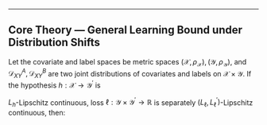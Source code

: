 ---

## Core Theory — General Learning Bound under Distribution Shifts

Let the covariate and label spaces be metric spaces $(\mathcal{X} ,\rho _{\mathcal{X}}),(\mathcal{Y} ,\rho _{\mathcal{Y}})$, and $\mathcal{D} _{XY}^{A}, \mathcal{D} _{XY}^{B}$ are two joint distributions of covariates and labels on $\mathcal{X}\times\mathcal{Y}$. If the hypothesis $h:\mathcal{X} \rightarrow \mathcal{Y} ^{'}$ is

 $L_h$-Lipschitz continuous, loss $\ell :\mathcal{Y} \times \mathcal{Y} ^{'}\rightarrow \mathbb{R}$ is separately $(L_{\ell},L_{\ell}^{'})$-Lipschitz continuous, then:

